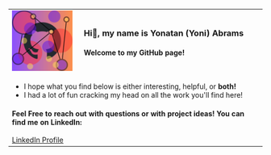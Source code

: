   <table>
    <tr>
      <td>
        <div align="left">
          <img src="custom_github_logo.png" alt="Image" width="120">
        </div>
      </td>
      <td>
        <div align="left">
          <h3>Hi👋, my name is Yonatan (Yoni) Abrams</h3>
        </div>
        <div align="left">
          <h4>Welcome to my GitHub page!</h4>
        </div>
      </td>
    </tr>
    <tr>
      <td colspan="2">
        <ul>
          <li>I hope what you find below is either interesting, helpful, or <strong>both!</strong></li>
          <li>I had a lot of fun cracking my head on all the work you'll find here!</li>
        </ul>
        <div align="left">
          <h4>Feel Free to reach out with questions or with project ideas! You can find me on LinkedIn:</h4>
          <div>
            <a href="https://www.linkedin.com/in/yabrams" target="_blank">LinkedIn Profile</a>
          </div>
        </div>
      </td>
    </tr>
  </table>

